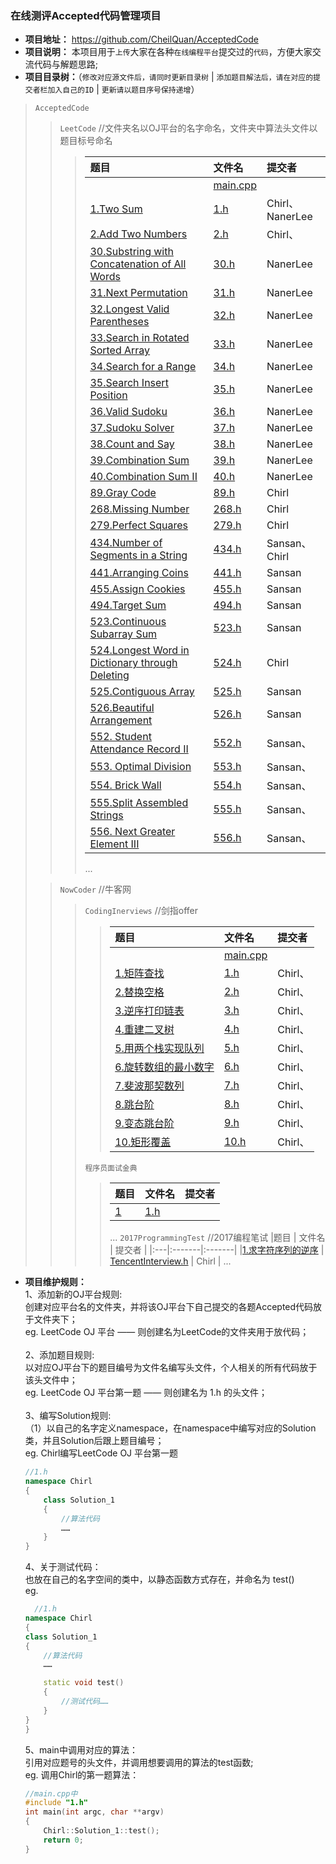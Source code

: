 ### 在线测评Accepted代码管理项目 ###
* **项目地址：** https://github.com/CheilQuan/AcceptedCode
* **项目说明：** 本项目用于`上传`大家在各种`在线编程平台`提交过的`代码`，方便大家交流代码与解题思路;
* **项目目录树：**（`修改对应源文件后，请同时更新目录树` | `添加题目解法后，请在对应的提交者栏加入自己的ID` | `更新请以题目序号保持递增`）
> `AcceptedCode`
>> `LeetCode`		//文件夹名以OJ平台的名字命名，文件夹中算法头文件以题目标号命名
>>> | 题目 | 文件名 | 提交者 |
>>> |:---|:-------|:-------|
>>> | |[main.cpp](./LeetCode/main.cpp)|  |
>>> |[1.Two Sum](https://oj.leetcode.com/problems/two-sum/)|[1.h](./LeetCode/1.h)          | Chirl、NanerLee |
>>> |[2.Add Two Numbers](https://oj.leetcode.com/problems/add-two-numbers/)|[2.h](./LeetCode/2.h)          | Chirl、 |
>>> |[30.Substring with Concatenation of All Words](https://oj.leetcode.com/problems/substring-with-concatenation-of-all-words/)|[30.h](./LeetCode/30.h)| NanerLee |
>>> |[31.Next Permutation](https://oj.leetcode.com/problems/next-permutation/)| [31.h](./LeetCode/31.h)| NanerLee |
>>> |[32.Longest Valid Parentheses](https://leetcode.com/problems/longest-valid-parentheses/?tab=Description)| [32.h](./LeetCode/32.h)| NanerLee |
>>> |[33.Search in Rotated Sorted Array](https://leetcode.com/problems/search-in-rotated-sorted-array/?tab=Description)| [33.h](./LeetCode/33.h)| NanerLee |
>>> |[34.Search for a Range](https://leetcode.com/problems/search-for-a-range/?tab=Description)| [34.h](./LeetCode/34.h)| NanerLee |
>>> |[35.Search Insert Position](https://leetcode.com/problems/search-insert-position/?tab=Description)| [35.h](./LeetCode/35.h)| NanerLee |
>>> |[36.Valid Sudoku](https://leetcode.com/problems/valid-sudoku/?tab=Description)| [36.h](./LeetCode/36.h)| NanerLee |
>>> |[37.Sudoku Solver](https://leetcode.com/problems/sudoku-solver/)| [37.h](./LeetCode/37.h)| NanerLee |
>>> |[38.Count and Say](https://leetcode.com/problems/count-and-say)| [38.h](./LeetCode/38.h)| NanerLee |
>>> |[39.Combination Sum](https://leetcode.com/problems/combination-sum)| [39.h](./LeetCode/39.h)| NanerLee |
>>> |[40.Combination Sum II](https://leetcode.com/problems/combination-sum-ii)| [40.h](./LeetCode/40.h)| NanerLee |
>>> |[89.Gray Code](https://leetcode.com/problems/gray-code/#/description)| [89.h](./LeetCode/89.h)| Chirl |
>>> |[268.Missing Number](https://leetcode.com/problems/missing-number/#/description)|[268.h](./LeetCode/268.h)| Chirl |
>>> |[279.Perfect Squares](https://leetcode.com/problems/perfect-squares/#/description)|[279.h](./LeetCode/279.h)| Chirl |
>>> |[434.Number of Segments in a String](https://leetcode.com/problems/number-of-segments-in-a-string/?tab=Description)|[434.h](./LeetCode/434.h)| Sansan、Chirl |
>>> |[441.Arranging Coins](https://leetcode.com/problems/arranging-coins/?tab=Description) |[441.h](./LeetCode/441.h)   | Sansan |
>>> |[455.Assign Cookies](https://leetcode.com/problems/assign-cookies/?tab=Description)|[455.h](./LeetCode/455.h)| Sansan|
>>> |[494.Target Sum](https://leetcode.com/problems/target-sum/?tab=Description)|[494.h](./Leetcode/494.h)|Sansan|
>>> |[523.Continuous Subarray Sum](https://leetcode.com/problems/continuous-subarray-sum/?tab=Description)|[523.h](./Leetcode/523.h)| Sansan |
>>> |[524.Longest Word in Dictionary through Deleting](https://leetcode.com/problems/longest-word-in-dictionary-through-deleting/?tab=Description)|[524.h](./LeetCode/524.h)| Chirl|
>>> |[525.Contiguous Array](https://leetcode.com/problems/contiguous-array/?tab=Description)|[525.h](./LeetCode/525.h)| Sansan|
>>> |[526.Beautiful Arrangement](https://leetcode.com/problems/beautiful-arrangement/#/description)|[526.h](./LeetCode/526.h)| Sansan|
>>> |[552. Student Attendance Record II](https://leetcode.com/problems/student-attendance-record-ii/#/description)|[552.h](./LeetCode/552.h)| Sansan、|
>>> |[553. Optimal Division](https://leetcode.com/problems/optimal-division/#/description)|[553.h](./LeetCode/553.h)| Sansan、|
>>> |[554. Brick Wall](https://leetcode.com/problems/brick-wall/#/description)|[554.h](./LeetCode/554.h)| Sansan、|
>>> |[555.Split Assembled Strings](https://leetcode.com/problems/split-assembled-strings)|[555.h](./LeetCode/555.h)| Sansan、|
>>> |[556. Next Greater Element III](https://leetcode.com/problems/next-greater-element-iii/#/description)|[556.h](https://github.com/vincentwill/AcceptedCode/blob/master/LeetCode/556.h)| Sansan、|
>>>...
>
>> `NowCoder`  //牛客网
>>> `CodingInerviews` //剑指offer
>>>> |题目 | 文件名 | 提交者 |
>>>> |:---|:-------|:-------|
>>>> | |[main.cpp](https://github.com/CheilQuan/AcceptedCode/blob/master/NowCoder/main.cpp)|  |
>>>> |[1.矩阵查找](https://www.nowcoder.com/practice/abc3fe2ce8e146608e868a70efebf62e?tpId=13&tqId=11154&tPage=1&rp=1&ru=/ta/coding-interviews&qru=/ta/coding-interviews/question-ranking) |[1.h](./NowCoder/CodingInterviews/1.h)  | Chirl、 |
>>>> |[2.替换空格](https://www.nowcoder.com/practice/4060ac7e3e404ad1a894ef3e17650423?tpId=13&tqId=11155&tPage=1&rp=1&ru=%2Fta%2Fcoding-interviews&qru=%2Fta%2Fcoding-interviews%2Fquestion-ranking) |[2.h](./NowCoder/CodingInterviews/2.h)  | Chirl、 |
>>>> |[3.逆序打印链表](https://www.nowcoder.com/practice/d0267f7f55b3412ba93bd35cfa8e8035?tpId=13&tqId=11156&tPage=1&rp=1&ru=%2Fta%2Fcoding-interviews&qru=%2Fta%2Fcoding-interviews%2Fquestion-ranking) |[3.h](./NowCoder/CodingInterviews/3.h)  | Chirl、 |
>>>> |[4.重建二叉树](https://www.nowcoder.com/practice/8a19cbe657394eeaac2f6ea9b0f6fcf6?tpId=13&tqId=11157&tPage=1&rp=1&ru=%2Fta%2Fcoding-interviews&qru=%2Fta%2Fcoding-interviews%2Fquestion-ranking) |[4.h](./NowCoder/CodingInterviews/4.h)  | Chirl、 |
>>>> |[5.用两个栈实现队列](https://www.nowcoder.com/practice/54275ddae22f475981afa2244dd448c6?tpId=13&tqId=11158&tPage=1&rp=1&ru=%2Fta%2Fcoding-interviews&qru=%2Fta%2Fcoding-interviews%2Fquestion-ranking) |[5.h](./NowCoder/CodingInterviews/5.h)  | Chirl、 |
>>>> |[6.旋转数组的最小数字](https://www.nowcoder.com/practice/9f3231a991af4f55b95579b44b7a01ba?tpId=13&tqId=11159&tPage=1&rp=1&ru=%2Fta%2Fcoding-interviews&qru=%2Fta%2Fcoding-interviews%2Fquestion-ranking) |[6.h](./NowCoder/CodingInterviews/6.h)  | Chirl、 |
>>>> |[7.斐波那契数列](https://www.nowcoder.com/practice/c6c7742f5ba7442aada113136ddea0c3?tpId=13&tqId=11160&tPage=1&rp=1&ru=%2Fta%2Fcoding-interviews&qru=%2Fta%2Fcoding-interviews%2Fquestion-ranking) |[7.h](./NowCoder/CodingInterviews/7.h)  | Chirl、 |
>>>> |[8.跳台阶](https://www.nowcoder.com/practice/8c82a5b80378478f9484d87d1c5f12a4?tpId=13&tqId=11161&tPage=1&rp=1&ru=%2Fta%2Fcoding-interviews&qru=%2Fta%2Fcoding-interviews%2Fquestion-ranking) |[8.h](./NowCoder/CodingInterviews/8.h)  | Chirl、 |
>>>> |[9.变态跳台阶](https://www.nowcoder.com/practice/22243d016f6b47f2a6928b4313c85387?tpId=13&tqId=11162&tPage=1&rp=1&ru=%2Fta%2Fcoding-interviews&qru=%2Fta%2Fcoding-interviews%2Fquestion-ranking) |[9.h](./NowCoder/CodingInterviews/9.h)  | Chirl、 |
>>>> |[10.矩形覆盖](https://www.nowcoder.com/practice/72a5a919508a4251859fb2cfb987a0e6?tpId=13&tqId=11163&tPage=1&rp=1&ru=%2Fta%2Fcoding-interviews&qru=%2Fta%2Fcoding-interviews%2Fquestion-ranking) |[10.h](./NowCoder/CodingInterviews/10.h)  | Chirl、 |
>>> `程序员面试金典`
>>>> | 题目 | 文件名 | 提交者 |
>>>> |:---|:-------|:-------|
>>>> | [1]() | [1.h]() |  |
>>>> ...
>>> `2017ProgrammingTest` //2017编程笔试
>>>> |题目 | 文件名 | 提交者 |
>>>> |:---|:-------|:-------|
>>>> |[1.求字符序列的逆序](./NowCoder/2017ProgrammingTest/TencentInterview.h) | [TencentInterview.h](./NowCoder/2017ProgrammingTest/TencentInterview.h) | Chirl |
>>>> ...
>
>>
>>>

* **项目维护规则：**<br>
	1、添加新的OJ平台规则:<br>
		创建对应平台名的文件夹，并将该OJ平台下自己提交的各题Accepted代码放于文件夹下；<br>
		eg. LeetCode OJ 平台 —— 则创建名为LeetCode的文件夹用于放代码；<br>
	<br>
	2、添加题目规则:<br>
		以对应OJ平台下的题目编号为文件名编写头文件，个人相关的所有代码放于该头文件中；<br>
		eg. LeetCode OJ 平台第一题 —— 则创建名为 1.h 的头文件；<br>
	<br>
	3、编写Solution规则:<br>
		（1）以自己的名字定义namespace，在namespace中编写对应的Solution类，并且Solution后跟上题目编号；<br>
		eg. Chirl编写LeetCode OJ 平台第一题<br>
	``` C++
	//1.h
	namespace Chirl
	{
		class Solution_1
		{
			//算法代码
			……
		}
	}
	```

	4、关于测试代码：<br>
		也放在自己的名字空间的类中，以静态函数方式存在，并命名为 test()<br>
		eg.<br>
	``` C++
	  //1.h
	namespace Chirl
	{
	class Solution_1
	{
		//算法代码
		……

		static void test()
		{
			//测试代码……
		}
	}
	}
	```

	5、main中调用对应的算法：<br>
		引用对应题号的头文件，并调用想要调用的算法的test函数;<br>
		eg. 调用Chirl的第一题算法：<br>
	``` C++
	//main.cpp中
	#include "1.h"
	int main(int argc, char **argv)
	{
		Chirl::Solution_1::test();
		return 0;
	}
	```
